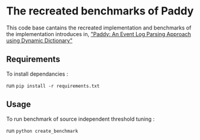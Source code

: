 # The recreated benchmarks of Paddy

This code base cantains the recreated implementation and benchmarks of the implementation introduces in,
["Paddy: An Event Log Parsing Approach using Dynamic Dictionary"](https://ieeexplore.ieee.org/document/9110435)

## Requirements

To install dependancies :

run `pip install -r requirements.txt`

## Usage

To run benchmark of source independent threshold tuning :

run `python create_benchmark`
